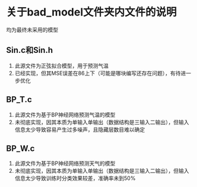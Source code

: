 # 关于bad_model文件夹内文件的说明

均为最终未采用的模型

## Sin.c和Sin.h

1. 此源文件为正弦拟合模型，用于预测气温
2. 已经实现，但其MSE误差在86上下（可能是哪块编写还存在问题），有待进一步优化

## BP_T.c

1. 此源文件为基于BP神经网络预测气温的模型
2. 未彻底实现，因其本质为单输入单输出（数据结构是三输入二输出），但输入信息太少导致容易产生过多噪声，且隐藏层数目难以确定

## BP_W.c

1. 此源文件为基于BP神经网络预测天气的模型
2. 未彻底实现，因其本质为单输入单输出（数据结构是三输入二输出），但输入信息太少导致训练时分类效果较差，准确率未到50%
